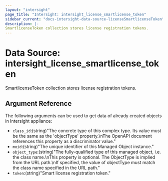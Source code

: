 ```yaml
---
layout: "intersight"
page_title: "Intersight: intersight_license_smartlicense_token"
sidebar_current: "docs-intersight-data-source-licenseSmartlicenseToken"
description: |-
SmartlicenseToken collection stores license registration tokens.
---
```


# Data Source: intersight_license_smartlicense_token
SmartlicenseToken collection stores license registration tokens.
## Argument Reference
The following arguments can be used to get data of already created objects in Intersight appliance:
* `class_id`:(string)"The concrete type of this complex type. Its value must be the same as the 'objectType' property.\nThe OpenAPI document references this property as a discriminator value."
* `moid`:(string)"The unique identifier of this Managed Object instance."
* `object_type`:(string)"The fully-qualified type of this managed object, i.e. the class name.\nThis property is optional. The ObjectType is implied from the URL path.\nIf specified, the value of objectType must match the class name specified in the URL path."
* `token`:(string)"Smart license registration token."
